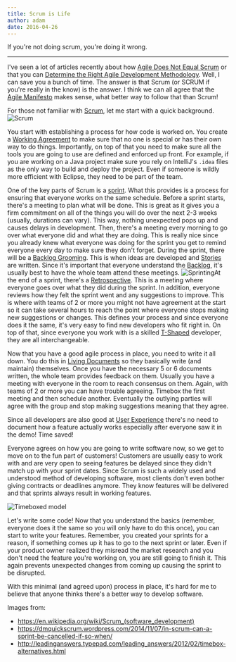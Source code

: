 ```yaml
---
title: Scrum is Life
author: adam
date: 2016-04-26
---
```


If you're not doing scrum, you're doing it wrong.

---

I've seen a lot of articles recently about how [Agile Does Not Equal Scrum](https://www.techwell.com/techwell-insights/2016/01/agile-does-not-equal-scrum-know-difference) or that you can [Determine the Right Agile Development Methodology](http://www.huffingtonpost.com/brian-de-haaff/how-to-determine-the-righ_b_9567344.html). Well, I can save you a bunch of time. The answer is that Scrum (or SCRUM if you're really in the know) is the answer. I think we can all agree that the [Agile Manifesto](http://www.agilemanifesto.org/) makes sense, what better way to follow that than Scrum!

For those not familiar with [Scrum](https://en.wikipedia.org/wiki/Scrum_%28software_development%29), let me start with a quick background.
![Scrum](/images/2000px-Scrum_process.png)

You start with establishing a process for how code is worked on. You create a [Working Agreement](http://www.slideshare.net/paytonconsulting/agile-team-working-agreements) to make sure that no one is special or has their own way to do things. Importantly, on top of that you need to make sure all the tools you are going to use are defined and enforced up front. For example, if you are working on a Java project make sure you rely on IntelliJ's `.idea` files as the only way to build and deploy the project. Even if someone is wildly more efficient with Eclipse, they need to be part of the team.

One of the key parts of Scrum is a [sprint](https://www.techopedia.com/definition/13687/scrum-sprint). What this provides is a process for ensuring that everyone works on the same schedule. Before a sprint starts, there's a meeting to plan what will be done. This is great as it gives you a firm commitment on all of the things you will do over the next 2-3 weeks (usually, durations can vary). This way, nothing unexpected pops up and causes delays in development. Then, there's a meeting every morning to go over what everyone did and what they are doing. This is really nice since you already knew what everyone was doing for the sprint you get to remind everyone every day to make sure they don't forget. During the sprint, there will be a [Backlog Grooming](https://www.scrumalliance.org/community/articles/2014/july/backlog-grooming-part-1). This is when ideas are developed and [Stories](http://www.agilemodeling.com/artifacts/userStory.htm) are written. Since it's important that everyone understand the [Backlog](http://www.mountaingoatsoftware.com/agile/scrum/product-backlog), it's usually best to have the whole team attend these meetings. ![Sprinting](/images/sprint-planning.png)At the end of a sprint, there's a [Retrospective](http://scrumtrainingseries.com/SprintRetrospectiveMeeting/SprintRetrospectiveMeeting.htm). This is a meeting where everyone goes over what they did during the sprint. In addition, everyone reviews how they felt the sprint went and any suggestions to improve. This is where with teams of 2 or more you might not have agreement at the start so it can take several hours to reach the point where everyone stops making new suggestions or changes. This defines your process and since everyone does it the same, it's very easy to find new developers who fit right in. On top of that, since everyone you work with is a skilled [T-Shaped](https://en.wikipedia.org/wiki/T-shaped_skills) developer, they are all interchangeable.

Now that you have a good agile process in place, you need to write it all down. You do this in [Living Documents](https://en.wikipedia.org/wiki/Living_document) so they basically write (and maintain) themselves. Once you have the necessary 5 or 6 documents written, the whole team provides feedback on them. Usually you have a meeting with everyone in the room to reach consensus on them. Again, with teams of 2 or more you can have trouble agreeing. Timebox the first meeting and then schedule another. Eventually the outlying parties will agree with the group and stop making suggestions meaning that they agree.

Since all developers are also good at [User Experience](https://en.wikipedia.org/wiki/User_experience_design) there's no need to document how a feature actually works especially after everyone saw it in the demo! Time saved!

Everyone agrees on how you are going to write software now, so we get to move on to the fun part of customers! Customers are usually easy to work with and are very open to seeing features be delayed since they didn't match up with your sprint dates. Since Scrum is such a widely used and understood method of developing software, most clients don't even bother giving contracts or deadlines anymore. They know features will be delivered and that sprints always result in working features.

![Timeboxed model](/images/triangles.jpg)

Let's write some code! Now that you understand the basics (remember, everyone does it the same so you will only have to do this once), you can start to write your features. Remember, you created your sprints for a reason, if something comes up it has to go to the next sprint or later. Even if your product owner realized they misread the market research and you don't need the feature you're working on, you are still going to finish it. This again prevents unexpected changes from coming up causing the sprint to be disrupted.

With this minimal (and agreed upon) process in place, it's hard for me to believe that anyone thinks there's a better way to develop software.



Images from:

* https://en.wikipedia.org/wiki/Scrum_(software_development)
* https://dmquickscrum.wordpress.com/2014/11/07/in-scrum-can-a-sprint-be-cancelled-if-so-when/
* http://leadinganswers.typepad.com/leading_answers/2012/02/timebox-alternatives.html
